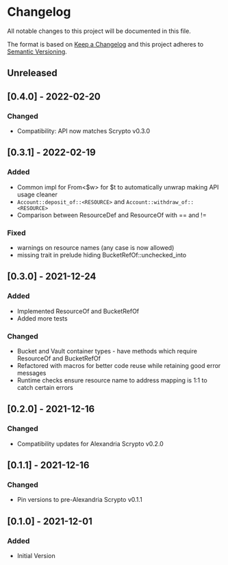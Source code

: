 # Changelog
All notable changes to this project will be documented in this file.

The format is based on [Keep a Changelog](http://keepachangelog.com/en/1.0.0/)
and this project adheres to [Semantic Versioning](https://semver.org/spec/v2.0.0.html).

## Unreleased

## [0.4.0] - 2022-02-20
### Changed
- Compatibility: API now matches Scrypto v0.3.0

## [0.3.1] - 2022-02-19
### Added
- Common impl for From<$w> for $t to automatically unwrap making API usage cleaner
- `Account::deposit_of::<RESOURCE>` and `Account::withdraw_of::<RESOURCE>`
- Comparison between ResourceDef and ResourceOf with == and !=
### Fixed
- warnings on resource names (any case is now allowed)
- missing trait in prelude hiding BucketRefOf::unchecked_into

## [0.3.0] - 2021-12-24
### Added
- Implemented ResourceOf and BucketRefOf
- Added more tests
### Changed
- Bucket and Vault container types - have methods which require ResourceOf and BucketRefOf
- Refactored with macros for better code reuse while retaining good error messages
- Runtime checks ensure resource name to address mapping is 1:1 to catch certain errors

## [0.2.0] - 2021-12-16
### Changed
- Compatibility updates for Alexandria Scrypto v0.2.0

## [0.1.1] - 2021-12-16
### Changed
- Pin versions to pre-Alexandria Scrypto v0.1.1

## [0.1.0] - 2021-12-01
### Added
- Initial Version
